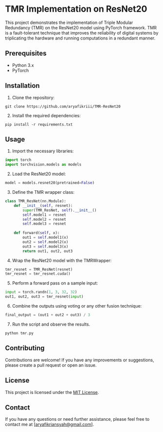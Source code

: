 # TMR Implementation on ResNet20

This project demonstrates the implementation of Triple Modular Redundancy (TMR) on the ResNet20 model using PyTorch framework. TMR is a fault-tolerant technique that improves the reliability of digital systems by triplicating the hardware and running computations in a redundant manner.

## Prerequisites

- Python 3.x
- PyTorch

## Installation

1. Clone the repository:

```shell
git clone https://github.com/aryafikriii/TMR-ResNet20
```

2. Install the required dependencies:

```shell
pip install -r requirements.txt
```

## Usage

1. Import the necessary libraries:

```python
import torch
import torchvision.models as models
```

2. Load the ResNet20 model:

```python
model = models.resnet20(pretrained=False)
```

3. Define the TMR wrapper class:

```python
class TMR_ResNet(nn.Module):
    def __init__(self, resnet):
        super(TMR_ResNet, self).__init__()
        self.model1 = resnet
        self.model2 = resnet
        self.model3 = resnet
        
    def forward(self, x):
        out1 = self.model1(x)
        out2 = self.model2(x)
        out3 = self.model3(x)
        return out1, out2, out3
```

4. Wrap the ResNet20 model with the TMRWrapper:

```python
tmr_resnet = TMR_ResNet(resnet)
tmr_resnet = tmr_resnet.cuda()
```

5. Perform a forward pass on a sample input:

```python
input = torch.randn(1, 3, 32, 32)
out1, out2, out3 = tmr_resnet(input)
```

6. Combine the outputs using voting or any other fusion technique:

```python
final_output = (out1 + out2 + out3) / 3
```

7. Run the script and observe the results.

```shell
python tmr.py
```

## Contributing

Contributions are welcome! If you have any improvements or suggestions, please create a pull request or open an issue.

## License

This project is licensed under the [MIT License](LICENSE).

## Contact

If you have any questions or need further assistance, please feel free to contact me at [aryafikriansyah@gmail.com].
